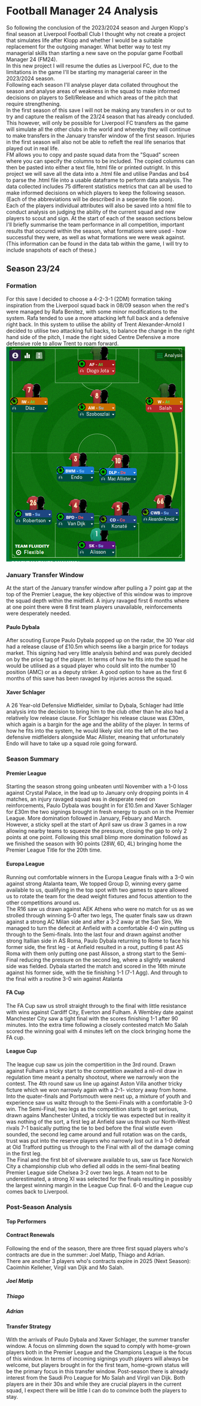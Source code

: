 # Football Manager 24 Analysis 
So following the conclusion of the 2023/2024 season and Jurgen Klopp's final season at Liverpool Football Club I thought why not create a project that simulates life after Klopp and whether I would be a suitable replacement for the outgoing manager. What better way to test my managerial skills than starting a new save on the popular game Football Manager 24 (FM24).  
In this new project I will resume the duties as Liverpool FC, due to the limitations in the game I'll be starting my managerial career in the 2023/2024 season.  
Following each season I'll analyse player data collated throughout the season and analyse areas of weakness in the squad to make informed decisions on players to Sell/Release and which areas of the pitch that require strengthening.  
In the first season of this save I will not be making any transfers in or out to try and capture the realism of the 23/24 season that has already concluded. This however, will only be possible for Liverpool FC transfers as the game will simulate all the other clubs in the world and whereby they will continue to make transfers in the January transfer window of the first season. Injuries in the first season will also not be able to refleft the real life senarios that played out in real life.  
FM allows you to copy and paste squad data from the "Squad" screen where you can specify the columns to be included. The copied columns can then be pasted into either a text file, html file or printed outright. In this project we will save all the data into a .html file and utilise Pandas and bs4 to parse the .html file into a usable dataframe to perform data analysis. The data collected includes 75 different statistics metrics that can all be used to make informed decisions on which players to keep the following season. (Each of the abbreviations will be described in a seperate file soon).  
Each of the players individual attributes will also be saved into a html file to conduct analysis on judging the ability of the current squad and new players to scout and sign. 
At the start of each of the season sections below I'll briefly summarise the team performance in all competition, important results that occured within the season, what formations were used - how successful they were, as well as what formations we were weak against. (This information can be found in the data tab within the game, I will try to include snapshots of each of these.)  
## Season 23/24
### Formation
For this save I decided to choose a 4-2-3-1 (2DM) formation taking inspiration from the Liverpool squad back in 08/09 season when the red's were managed by Rafa Benitez, with some minor modifications to the system. Rafa tended to use a more attacking left full back and a defensive right back. In this system to utilise the ability of Trent Alexander-Arnold I decided to utilise two attacking full backs, to balance the change in the right hand side of the pitch, I made the right sided Centre Defensive a more defensive role to allow Trent to roam forward.  
![4-2-3-1 (2DM) Used for the 2023/2024 Season!](images/starting_formation.PNG)
### January Transfer Window 
At the start of the January transfer window after pulling a 7 point gap at the top of the Premier League, the key objective of this window was to improve the squad depth within the midfield. A injury ravaged first 6 months where at one point there were 8 first team players unavailable, reinforcements were desperately needed.
#### Paulo Dybala
After scouting Europe Paulo Dybala popped up on the radar, the 30 Year old had a release clause of £10.5m which seems like a bargin price for todays market. This signing had very little analysis behind and was purely decided on by the price tag of the player. In terms of how he fits into the squad he would be utilised as a squad player who could slit into the number 10 position (AMC) or as a deputy striker. A good option to have as the first 6 months of this save has been ravaged by injuries across the squad. 
#### Xaver Schlager 
A 26 Year-old Defensive Midfielder, similar to Dybala, Schlager had little analysis into the decision to bring him to the club other than he also had a relatively low release clause. For Schlager his release clause was £30m, which again is a bargin for the age and the ability of the player. In terms of how he fits into the system, he would likely slot into the left of the two defensive midfielders alongside Mac Allister, meaning that unfortunately Endo will have to take up a squad role going forward.  
### Season Summary
#### Premier League
Starting the season strong going unbeaten until November with a 1-0 loss against Crystal Palace, in the lead up to January only dropping points in 4 matches, an injury ravaged squad was in desperate need on reinforcements, Paulo Dybala was bought in for £10.5m and Xaver Schlager for £30m the two signings brought in fresh energy to push on in the Premier League. More domination followed in January, Febuary and March. However, a sticky spell at the start of April saw us draw 3 games in a row allowing nearby teams to squeeze the pressure, closing the gap to only 2 points at one point. Following this small blimp more domination followd as we finished the season with 90 points (28W, 6D, 4L) bringing home the Premier League Title for the 20th time. 
#### Europa League
Running out comfortable winners in the Europa League finals with a 3-0 win against strong Atalanta team, We topped Group D, winning every game available to us, qualifying in the top spot with two games to spare allowed us to rotate the team for the dead weight fixtures and focus attention to the other competitions around us.  
The R16 saw us drawn against AEK Athens who were no match for us as we strolled through winning 5-0 after two legs, The quater finals saw us drawn against a strong AC Milan side and after a 3-2 away at the San Siro, We managed to turn the defecit at Anfield with a comfortable 4-0 win putting us through to the Semi-finals. Into the last four and drawn against another strong Itallian side in AS Roma, Paulo Dybala returning to Rome to face his former side, the first leg - at Anfield resulted in a rout, putting 6 past AS Roma with them only putting one past Alisson, a strong start to the Semi-Final reducing the pressure on the second leg, where a slightly weakend side was fielded. Dybala started the match and scored in the 16th minute against his former side, with the tie finishing 1-1 (7-1 Agg). And through to the final with a routine 3-0 win against Atalanta 
#### FA Cup
The FA Cup saw us stroll straight through to the final with little resistance with wins against Cardiff City, Everton and Fulham. A Wembley date against Manchester City saw a tight final with the scores finishing 1-1 after 90 minutes. Into the extra time following a closely contested match Mo Salah scored the winning goal with 4 minutes left on the clock bringing home the FA cup.
#### League Cup
The league cup saw us join the compertition in the 3rd round. Drawn against Fulham a tricky start to the competition awaited a nil-nil draw in regulation time meant a penalty shootout, where we narrowly won the contest. The 4th round saw us line up against Aston Villa another tricky ficture which we won narrowly again with a 2-1- victory away from home. Into the quater-finals and Portsmouth were next up, a mixture of youth and experience saw us waltz through to the Semi-Finals with a comfortable 3-0 win. The Semi-Final, two legs as the competition starts to get serious, drawn agains Manchester United, a trickly tie was expected but in reality it was nothing of the sort, a first leg at Anfield saw us thrash our North-West rivals 7-1 basically putting the tie to bed before the final wistle even sounded, the second leg came around and full rotation was on the cards, trust was put into the reserve players who narrowly lost out in a 1-0 defeat at Old Trafford putting us through to the Final with all of the damage coming in the first leg.  
The Final and the first bit of silverware available to us, saw us face Norwich City a championship club who defied all odds in the semi-final beating Premier League side Chelsea 3-2 over two legs. A team not to be underestimated, a strong XI was selected for the finals resulting in possibly the largest winning margin in the League Cup final. 6-0 and the League cup comes back to Liverpool. 
### Post-Season Analysis
#### Top Performers
#### Contract Renewals
Following the end of the season, there are three first squad players who's contracts are due in the summer: Joel Matip, Thiago and Adrian.  
There are another 3 players who's contracts expire in 2025 (Next Season): Caoimhin Kelleher, Virgil van Dijk and Mo Salah.
##### Joel Matip 
##### Thiago
##### Adrian
#### Transfer Strategy 
With the arrivals of Paulo Dybala and Xaver Schlager, the summer transfer window. A focus on slimming down the squad to comply with home-grown players both in the Premier League and the Champions League is the focus of this window. In terms of incoming signings youth players will always be welcome, but players brought in for the first team, home-grown status will be the primary focus in this transfer window. Post-season there is already interest from the Saudi Pro League for Mo Salah and Virgil van Dijk. Both players are in their 30s and while they are crucial players in the current squad, I expect there will be little I can do to convince both the players to stay.
